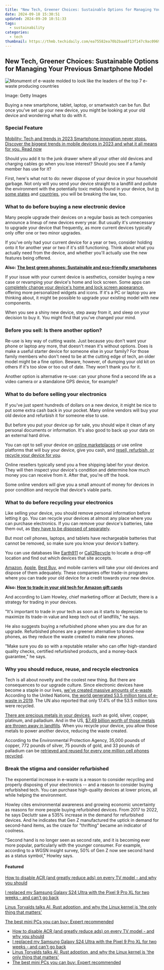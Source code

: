 ```yaml
---
title: "New Tech, Greener Choices: Sustainable Options for Managing Your Previous Smartphone Model"
date: 2024-09-18 15:30:51
updated: 2024-09-20 10:51:33
tags:
  - sustainability
categories:
  - tech
thumbnail: https://thmb.techidaily.com/ea75582ea70b2baa8f13f147c9ac0969420a2e4a81b8565accff8b9003b468fa.jpg
---
```


## New Tech, Greener Choices: Sustainable Options for Managing Your Previous Smartphone Model

![Monument of e-waste molded to look like the leaders of the top 7 e-waste producing countries](https://www.zdnet.com/a/img/resize/4c473b07807bcc3b2c784168fe568c1a6a8f1ad7/2023/01/27/114aeb29-ee6e-4ade-93f1-470c80d69a07/gettyimages-1240871532.jpg?auto=webp&width=1280)

Image: Getty Images

Buying a new smartphone, tablet, laptop, or smartwatch can be fun. But once you've set up your new device, you might be looking at your old device and wondering what to do with it.

### Special Feature

[Mobility: Tech and trends in 2023 Smartphone innovation never stops. Discover the biggest trends in mobile devices in 2023 and what it all means for you.  Read now](https://www.zdnet.com/topic/mobility-tech-and-trends-in-2023/)

Should you add it to the junk drawer where all your other old devices and charging cables go when you lose interest? Should you see if a family member has use for it? 

First, here's what not to do: never dispose of your device in your household garbage. Not only will you send your device straight to a landfill and pollute the environment with the potentially toxic metals found in your device, but [in some states](https://recyclenation.com/2021/08/throw-it-out-or-recycle-it-each-states-rules-on-electronics-recycling-updated-2021/) and [countries](https://environment.ec.europa.eu/topics/waste-and-recycling/waste-electrical-and-electronic-equipment-weee%5Fen), you will be breaking the law, too.

### What to do before buying a new electronic device

Many people upgrade their devices on a regular basis as tech companies announce a lineup of new devices every year. But usually it's unnecessary to upgrade your device that frequently, as more current devices typically only offer one or two minor upgrades. 

If you've only had your current device for a year or two, consider holding onto it for another year or two if it's still functioning. Think about what you actually need from the device, and whether you'll actually use the new features being offered.

**Also:** [**The best green phones: Sustainable and eco-friendly smartphones**](https://www.zdnet.com/home-and-office/sustainability/best-green-phone/)

If your issue with your current device is aesthetics, consider buying a new case or revamping your device's home and lock screen. Some apps can [completely change your device's home and lock screen appearance](https://www.makeuseof.com/best-apps-to-customize-iphone-home-screen/), offering more personalized widgets and icons. If it's a PC or laptop you are thinking about, it might be possible to upgrade your existing model with new components. 

When you see a shiny new device, step away from it, and sleep on your decision to buy it. You might find that you've changed your mind.

### Before you sell: Is there another option?

Re-use is key way of cutting waste. Just because you don't want your phone or laptop any more, that doesn't mean it's without options. Does is make a useful starter device for someone else in your family? For those family members who don't need to be at the cutting edge of tech, an older model might be a fine option. Beware, however, of dumping your old kit on others if it's too slow or too out of date. They won't thank you for it.

Another option is alternative re-use: can your phone find a second life as a video camera or a standalone GPS device, for example? 

### What to do before selling your electronics

If you've just spent hundreds of dollars on a new device, it might be nice to put some extra cash back in your pocket. Many online vendors will buy your old device and refurbish it for someone else to use.

But before you put your device up for sale, you should wipe it clean of any personal documents or information. It's also good to back up your data on an external hard drive. 

You can opt to sell your device on [online marketplaces](https://www.facebook.com/marketplace) or use online platforms that will buy your device, give you cash, and [resell, refurbish, or recycle your device for you](https://www.decluttr.com/product-details?barcode=i000000011512&gen=XR).

Online resellers typically send you a free shipping label for your device. They will then inspect your device's condition and determine how much money you can receive from it. After that, you're off the hook.

Some online vendors will give you a small amount of money for devices in poor condition and recycle that device's viable parts. 

### What to do before recycling your electronics

Like selling your device, you should remove personal information before letting it go. You can recycle your devices at almost any place where you can purchase electronics. If you can remove your device's batteries, take them out, as [they have to be disposed of separately](https://www.epa.gov/recycle/used-lithium-ion-batteries).

But most cell phones, laptops, and tablets have rechargeable batteries that cannot be removed, so make sure you know your device's battery. 

You can use databases like [Earth911](https://earth911.com/) or [Call2Recycle](https://www.call2recycle.org/) to locate a drop-off location and find out which devices that site accepts.

[Amazon](https://buy.geni.us/Proxy.ashx?TSID=368250&GR%5FURL=https%3A%2F%2Fwww.amazon.com%2Fgp%2Fhelp%2Fcustomer%2Fdisplay.html%3FnodeId%3D200197550%26ref%3Dascnldr%26tag%3Dzd-buy-button-20%26ascsubtag%3D%5F%5FCOM%5FCLICK%5FID%5F%5F%7Ca29dec68-2fd2-4cc3-8b08-f8be11e9aa47%7Cdtp&dtb=1), [Apple](https://www.apple.com/recycling/nationalservices/), [Best Buy](https://shop-links.co/link/?exclusive=1&publisher_slug=itechdaily19598&url=https%3A%2F%2Fwww.bestbuy.com%2Fsite%2Fservices%2Frecycling%2Fpcmcat149900050025.c%3Fid%3Dpcmcat149900050025), and mobile carriers will take your old devices and dispose of them adequately. These companies offer trade-in programs where you can trade your old device for a credit towards your new device. 

**Also: [How to trade in your old tech for Amazon gift cards](https://www.zdnet.com/article/how-to-turn-your-old-devices-into-amazon-gift-cards/)**

And according to Liam Howley, chief marketing officer at Decluttr, there is a strategy for trading in your devices.

"It's important to trade in your tech as soon as it starts to depreciate to maximize its trade-in value and keep tech out of landfills," he says.

He also suggests buying a refurbished phone when you are due for an upgrade. Refurbished phones are a greener alternative to brand-new phones, as they reduce the waste created to make new phones.

"Make sure you do so with a reputable retailer who can offer high-standard quality checks, certified refurbished products, and a money-back guarantee," he says.

### Why you should reduce, reuse, and recycle electronics

Tech is all about novelty and the coolest new thing. But there are consequences to our upgrade culture. Since electronic devices have become a staple in our lives, [we've created massive amounts of e-waste](https://www.zdnet.com/article/our-old-devices-are-creating-a-mountain-of-e-waste-and-its-getting-a-lot-bigger/). According to the United Nations, [the world generated 53.5 million tons of e-waste in 2019](https://earth911.com/eco-tech/20-e-waste-facts/). The UN also reported that only 17.4% of the 53.5 million tons were recycled. 

[There are precious metals in your devices](https://www.bbc.com/future/article/20161017-your-old-phone-is-full-of-precious-metals#:~:text=Every%20smartphone%20contains%20precious%20metals,%2C%20copper%2C%20platinum%20and%20palladium.), such as gold, silver, copper, platinum, and palladium. And in the US, [$7.49 billion worth of those metals are thrown away in landfills](https://earth911.com/eco-tech/20-e-waste-facts/). When you recycle your device, you allow those metals to power another device, reducing the waste created. 

According to the Environmental Protection Agency, 35,000 pounds of copper, 772 pounds of silver, 75 pounds of gold, and 33 pounds of palladium can be [retrieved and reused for every one million cell phones recycled](https://www.epa.gov/recycle/electronics-donation-and-recycling). 

### Break the stigma and consider refurbished

The exponential increase in e-waste is a reason to consider recycling and properly disposing of your electronics -- and a reason to consider buying refurbished tech. You can purchase high-quality devices at lower prices, all while helping the environment.

Howley cites environmental awareness and growing economic uncertainty as reasons for more people buying refurbished devices. From 2017 to 2022, he says Decluttr saw a 535% increase in the demand for refurbished devices. And he indicates that Gen Z manufactured the uptick in demand for second-hand items, as the craze for "thrifting" became an indicator of coolness.

"Second hand is no longer seen as second rate, and it is becoming ever more popular, particularly with the younger consumer. For example, according to a WGSN insight survey, 50% of Gen Z now see second hand as a status symbol," Howley says.

#### Featured

[How to disable ACR (and greatly reduce ads) on every TV model - and why you should](https://www.zdnet.com/article/how-to-disable-acr-and-greatly-reduce-ads-on-every-tv-model-and-why-you-should/ "How to disable ACR (and greatly reduce ads) on every TV model - and why you should")

[I replaced my Samsung Galaxy S24 Ultra with the Pixel 9 Pro XL for two weeks - and can't go back](https://www.zdnet.com/article/i-replaced-my-samsung-galaxy-s24-ultra-with-the-pixel-9-pro-xl-for-two-weeks-and-cant-go-back/ "I replaced my Samsung Galaxy S24 Ultra with the Pixel 9 Pro XL for two weeks - and can't go back")

[Linus Torvalds talks AI, Rust adoption, and why the Linux kernel is 'the only thing that matters'](https://www.zdnet.com/article/linus-torvalds-talks-ai-rust-adoption-and-why-the-linux-kernel-is-the-only-thing-that-matters/ "Linus Torvalds talks AI, Rust adoption, and why the Linux kernel is 'the only thing that matters'")

[The best mini PCs you can buy: Expert recommended](https://www.zdnet.com/article/best-mini-pc/ "The best mini PCs you can buy: Expert recommended")

* [How to disable ACR (and greatly reduce ads) on every TV model - and why you should](https://www.zdnet.com/article/how-to-disable-acr-and-greatly-reduce-ads-on-every-tv-model-and-why-you-should/ "How to disable ACR (and greatly reduce ads) on every TV model - and why you should")
* [I replaced my Samsung Galaxy S24 Ultra with the Pixel 9 Pro XL for two weeks - and can't go back](https://www.zdnet.com/article/i-replaced-my-samsung-galaxy-s24-ultra-with-the-pixel-9-pro-xl-for-two-weeks-and-cant-go-back/ "I replaced my Samsung Galaxy S24 Ultra with the Pixel 9 Pro XL for two weeks - and can't go back")
* [Linus Torvalds talks AI, Rust adoption, and why the Linux kernel is 'the only thing that matters'](https://www.zdnet.com/article/linus-torvalds-talks-ai-rust-adoption-and-why-the-linux-kernel-is-the-only-thing-that-matters/ "Linus Torvalds talks AI, Rust adoption, and why the Linux kernel is 'the only thing that matters'")
* [The best mini PCs you can buy: Expert recommended](https://www.zdnet.com/article/best-mini-pc/ "The best mini PCs you can buy: Expert recommended")

<ins class="adsbygoogle"
     style="display:block"
     data-ad-format="autorelaxed"
     data-ad-client="ca-pub-7571918770474297"
     data-ad-slot="1223367746"></ins>



<ins class="adsbygoogle"
     style="display:block"
     data-ad-client="ca-pub-7571918770474297"
     data-ad-slot="8358498916"
     data-ad-format="auto"
     data-full-width-responsive="true"></ins>
